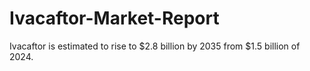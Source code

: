 # Ivacaftor-Market-Report
 Ivacaftor is estimated to rise to $2.8 billion by 2035 from $1.5 billion of 2024. 
